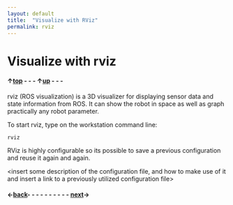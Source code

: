 ```yaml
---
layout: default
title:  "Visualize with RViz"
permalink: rviz
---
```


# Visualize with rviz

#### &uarr;[top](/learn/index.md) - - - &uarr;[up](ix_doing_more) - - -

rviz (ROS visualization) is a 3D visualizer for displaying sensor data and state information from ROS. It can show the robot in space as well as graph practically any robot parameter.

To start rviz, type on the workstation command line:

  `rviz`

RViz is highly configurable so its possible to save a previous configuration and reuse it again and again.

<insert some description of the configuration file, and how to make use of it and insert a link to a previously utilized configuration file>

#### &larr;[back](workstation_setup)- - - - - - - - - - [next](fiducials)&rarr;
